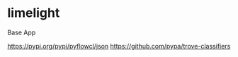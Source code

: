 # limelight

Base App

https://pypi.org/pypi/pyflowcl/json
https://github.com/pypa/trove-classifiers
